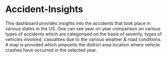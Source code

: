 # Accident-Insights
This dashboard provides insights into the accidents that took place in various states in the US. 
One can see year on year comparison on various types of accidents which are categorised on the basis of severity, types of vehicles involved, casualties due to the various weather & road conditions.
A map is provided which pinpoints the district area location where vehicle crashes have occurred in the selected year.
